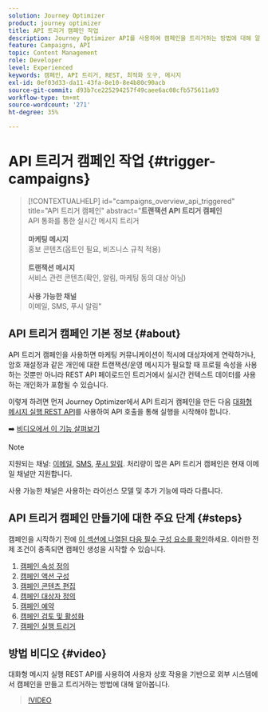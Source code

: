 ```yaml
---
solution: Journey Optimizer
product: journey optimizer
title: API 트리거 캠페인 작업
description: Journey Optimizer API를 사용하여 캠페인을 트리거하는 방법에 대해 알아봅니다.
feature: Campaigns, API
topic: Content Management
role: Developer
level: Experienced
keywords: 캠페인, API 트리거, REST, 최적화 도구, 메시지
exl-id: 0ef03d33-da11-43fa-8e10-8e4b80c90acb
source-git-commit: d93b7ce225294257f49caee6ac08cfb575611a93
workflow-type: tm+mt
source-wordcount: '271'
ht-degree: 35%

---
```



# API 트리거 캠페인 작업 {#trigger-campaigns}

>[!CONTEXTUALHELP]
>id="campaigns_overview_api_triggered"
>title="API 트리거 캠페인"
>abstract="**트랜잭션 API 트리거 캠페인**<br/> API 통화를 통한 실시간 메시지 트리거&#x200B;<br/><br/>**마케팅 메시지**<br/>&#x200B;홍보 콘텐츠(옵트인 필요, 비즈니스 규칙 적용)<br/><br/>**트랜잭션 메시지**<br/>&#x200B;서비스 관련 콘텐츠(확인, 알림, 마케팅 동의 대상 아님)<br/><br/>**사용 가능한 채널**<br/>&#x200B;이메일, SMS, 푸시 알림"

## API 트리거 캠페인 기본 정보 {#about}

API 트리거 캠페인을 사용하면 마케팅 커뮤니케이션이 적시에 대상자에게 연락하거나, 암호 재설정과 같은 개인에 대한 트랜잭션/운영 메시지가 필요할 때 프로필 속성을 사용하는 것뿐만 아니라 REST API 페이로드인 트리거에서 실시간 컨텍스트 데이터를 사용하는 개인화가 포함될 수 있습니다.

이렇게 하려면 먼저 Journey Optimizer에서 API 트리거 캠페인을 만든 다음 [대화형 메시지 실행 REST API](https://developer.adobe.com/journey-optimizer-apis/references/messaging/#tag/execution)를 사용하여 API 호출을 통해 실행을 시작해야 합니다.

➡️ [비디오에서 이 기능 살펴보기](#video)

>[!NOTE]
>
>지원되는 채널: [이메일](../email/get-started-email.md), [SMS](../sms/get-started-sms.md), [푸시 알림](../push/get-started-push.md). 처리량이 많은 API 트리거 캠페인은 현재 이메일 채널만 지원합니다.
>
>사용 가능한 채널은 사용하는 라이선스 모델 및 추가 기능에 따라 다릅니다.

## API 트리거 캠페인 만들기에 대한 주요 단계 {#steps}

캠페인을 시작하기 전에 [이 섹션에 나열된 다음 필수 구성 요소를 확인](get-started-with-campaigns.md#permissions)하세요. 이러한 전제 조건이 충족되면 캠페인 생성을 시작할 수 있습니다.

1. [캠페인 속성 정의](api-triggered-campaign-properties.md)
1. [캠페인 액션 구성](api-triggered-campaign-action.md)
1. [캠페인 콘텐츠 편집](api-triggered-campaign-content.md)
1. [캠페인 대상자 정의](api-triggered-campaign-audience.md)
1. [캠페인 예약](api-triggered-campaign-schedule.md)
1. [캠페인 검토 및 활성화](review-activate-api-triggered-campaign.md)
1. [캠페인 실행 트리거](trigger-campaigns.md)

## 방법 비디오 {#video}

대화형 메시지 실행 REST API를 사용하여 사용자 상호 작용을 기반으로 외부 시스템에서 캠페인을 만들고 트리거하는 방법에 대해 알아봅니다.

>[!VIDEO](https://video.tv.adobe.com/v/3452732?captions=kor&quality=12)
